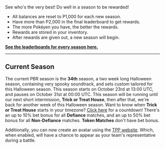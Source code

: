 See who's the very best! Do well in a season to be rewarded!

* All balances are reset to P1,000 for each new season.
* Have more than P2,000 in the final leaderboard to get rewards.
* The more Pokéyen you have, the better the rewards.
* Rewards are stored in your inventory.
* After rewards are given out, a new season will begin.

[**See the leaderboards for every season here.**](https://twitchplayspokemon.tv/leaderboard)
*****
## Current Season

The current PBR season is the **34th** season, a two week long Halloween season, containing very spooky soundtrack, and sets custom tailored for this Halloween season.
This season starts on October 23rd at 13:00 UTC, and pauses on October 31st at 00:00 UTC. This season will be running until our next short intermission, **Trick or Treat House**, then after that, we're back for another week of this Halloween season.
Want to know when **Trick or Treat House** starts in your timezone? [Click here](https://www.timeanddate.com/countdown/generic?iso=20191031T00&p0=1440&msg=Trick+Or+Treat+House&font=cursive&csz=1) for a countdown!
There's an up to 10% bet bonus for all **Defiance** matches, and an up to 50% bet bonus for all **Non-Defiance** matches. **Token Matches** don't have bet bonus.

Additionally, you can now create an avatar using the [TPP website](https://twitchplayspokemon.tv/avatars). Which, when enabled, will have a chance to appear as your team's representative during a battle.
